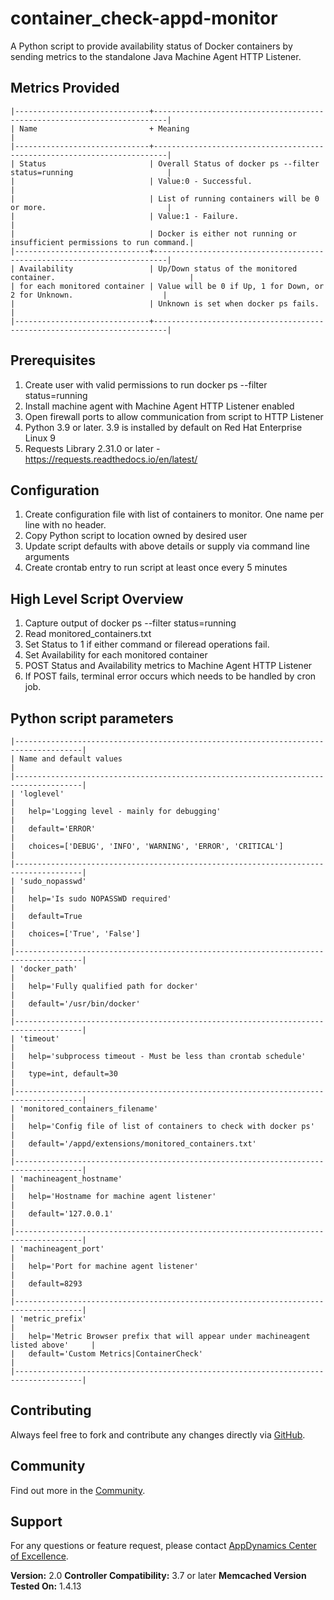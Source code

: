 container_check-appd-monitor
==============================
A Python script to provide availability status of Docker containers by sending metrics to the standalone Java Machine Agent HTTP Listener.

## Metrics Provided ##
```
|------------------------------+-------------------------------------------------------------------------|
| Name                         + Meaning                                                                 |
|------------------------------+-------------------------------------------------------------------------|
| Status            	       | Overall Status of docker ps --filter status=running                     |
|                   	       | Value:0 - Successful.                                                   |
|                   	       | List of running containers will be 0 or more.                           |
|                   	       | Value:1 - Failure.                                                      |
|                              | Docker is either not running or insufficient permissions to run command.|
|------------------------------+-------------------------------------------------------------------------|
| Availability                 | Up/Down status of the monitored container.                              |
| for each monitored container | Value will be 0 if Up, 1 for Down, or 2 for Unknown.                    |
|                              | Unknown is set when docker ps fails.                                    |
|------------------------------+-------------------------------------------------------------------------|
```

## Prerequisites ##

1. Create user with valid permissions to run docker ps --filter status=running
2. Install machine agent with Machine Agent HTTP Listener enabled
3. Open firewall ports to allow communication from script to HTTP Listener
4. Python 3.9 or later. 3.9 is installed by default on Red Hat Enterprise Linux 9
5. Requests Library 2.31.0 or later - https://requests.readthedocs.io/en/latest/

## Configuration ##

1. Create configuration file with list of containers to monitor. One name per line with no header.
2. Copy Python script to location owned by desired user
3. Update script defaults with above details or supply via command line arguments
4. Create crontab entry to run script at least once every 5 minutes

## High Level Script Overview ##

1. Capture output of docker ps --filter status=running
2. Read monitored_containers.txt
3. Set Status to 1 if either command or fileread operations fail.
4. Set Availability for each monitored container
5. POST Status and Availability metrics to Machine Agent HTTP Listener
6. If POST fails, terminal error occurs which needs to be handled by cron job.

## Python script parameters ##

```
|-------------------------------------------------------------------------------------|
| Name and default values                                                             |
|-------------------------------------------------------------------------------------|
| 'loglevel'                                                                          |
|   help='Logging level - mainly for debugging'                                       |
|   default='ERROR'                                                                   |
|   choices=['DEBUG', 'INFO', 'WARNING', 'ERROR', 'CRITICAL']                         |
|-------------------------------------------------------------------------------------|
| 'sudo_nopasswd'                                                                     |
|   help='Is sudo NOPASSWD required'                                                  |
|   default=True                                                                      |
|   choices=['True', 'False']                                                         |
|-------------------------------------------------------------------------------------|
| 'docker_path'                                                                       |
|   help='Fully qualified path for docker'                                            |
|   default='/usr/bin/docker'                                                         |
|-------------------------------------------------------------------------------------|
| 'timeout'                                                                           |
|   help='subprocess timeout - Must be less than crontab schedule'                    |
|   type=int, default=30                                                              |
|-------------------------------------------------------------------------------------|
| 'monitored_containers_filename'                                                     |
|   help='Config file of list of containers to check with docker ps'                  |
|   default='/appd/extensions/monitored_containers.txt'                               |
|-------------------------------------------------------------------------------------|
| 'machineagent_hostname'                                                             |
|   help='Hostname for machine agent listener'                                        |
|   default='127.0.0.1'                                                               |
|-------------------------------------------------------------------------------------|
| 'machineagent_port'                                                                 |
|   help='Port for machine agent listener'                                            |
|   default=8293                                                                      |
|-------------------------------------------------------------------------------------|
| 'metric_prefix'                                                                     |
|   help='Metric Browser prefix that will appear under machineagent listed above'     |
|   default='Custom Metrics|ContainerCheck'                                           |
|-------------------------------------------------------------------------------------|
```



## Contributing ##

Always feel free to fork and contribute any changes directly via [GitHub][].

## Community ##

Find out more in the [Community][].

## Support ##

For any questions or feature request, please contact [AppDynamics Center of Excellence][].

**Version:** 2.0
**Controller Compatibility:** 3.7 or later
**Memcached Version Tested On:** 1.4.13

[GitHub]: https://github.com/AppD-PS-Innovation-Practice/container_check-appd-monitor
[Community]: http://community.appdynamics.com/
[AppDynamics Center of Excellence]: mailto:ace-request@appdynamics.com


